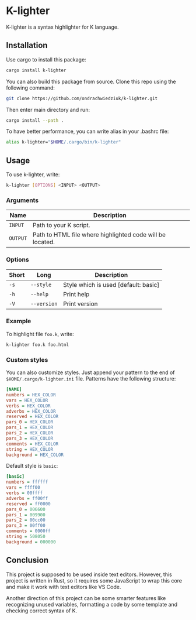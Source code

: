 # K-lighter

K-lighter is a syntax highlighter for K language.

## Installation

Use cargo to install this package:

```bash
cargo install k-lighter
```

You can also build this package from source. Clone this repo using the following command:

```bash
git clone https://github.com/ondrachwiedziuk/k-lighter.git
```

Then enter main directory and run:

```bash
cargo install --path .
```

To have better performance, you can write alias in your .bashrc file:

```bash
alias k-lighter="$HOME/.cargo/bin/k-lighter"
```

## Usage

To use k-lighter, write:

```bash
k-lighter [OPTIONS] <INPUT> <OUTPUT>
```

### Arguments
| Name | Description |
|------|-------------|
|`INPUT` | Path to your K script.|
|`OUTPUT` |Path to HTML file where highlighted code will be located.|

### Options
| Short | Long        | Description                          |
|-------|-------------|--------------------------------------|
|`-s`   | `--style`   | Style which is used [default: basic] |
| `-h`  | `--help`    | Print help                           |
| `-V`  | `--version` | Print version                        |

### Example

To highlight file `foo.k`, write:
```bash
k-lighter foo.k foo.html
```

### Custom styles
You can also customize styles. Just append your pattern to the end of `$HOME/.cargo/k-lighter.ini` file.
Patterns have the following structure:
```ini
[NAME]
numbers = HEX_COLOR
vars = HEX_COLOR
verbs = HEX_COLOR
adverbs = HEX_COLOR
reserved = HEX_COLOR
pars_0 = HEX_COLOR
pars_1 = HEX_COLOR
pars_2 = HEX_COLOR
pars_3 = HEX_COLOR
comments = HEX_COLOR
string = HEX_COLOR
background = HEX_COLOR
```

Default style is `basic`:

```ini
[basic]
numbers = ffffff
vars = ffff00
verbs = 00ffff
adverbs = ff00ff
reserved = ff0000
pars_0 = 006600
pars_1 = 009900
pars_2 = 00cc00
pars_3 = 00ff00
comments = 0000ff
string = 508050
background = 000000
```
## Conclusion

This project is supposed to be used inside text editors. However, this project is written in Rust, so it requires some JavaScript to wrap this core and make it work with text editors like VS Code.

Another direction of this project can be some smarter features like recognizing unused variables, formatting a code by some template and checking correct syntax of K.